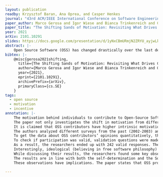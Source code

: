 ```yaml
---
layout: publication
readby: Krzysztof Baran, Ana Oprea, and Casper Henkes
journal: "43rd ACM/IEEE International Conference on Software Engineering"
paper_author: Marco Gerosa and Igor Wiese and Bianca Trinkenreich and Georg Link and Gregorio Robles and Christoph Treude and Igor Steinmacher and Anita Sarma
paper_title: "The Shifting Sands of Motivation: Revisiting What Drives Contributors in Open Source"
year: 2021
arXiv: 2101.10291
slides: https://docs.google.com/presentation/d/1yNxCBmURmjN2ZRYU_ayjwLkyS8haGLQz/edit?usp=sharing&ouid=117094555370619585757&rtpof=true&sd=true
abstract: |-
    Open Source Software (OSS) has changed drastically over the last decade, with OSS projects now producing a large ecosystem of popular products, involving industry participation, and providing professional career opportunities. But our field's understanding of what motivates people to contribute to OSS is still fundamentally grounded in studies from the early 2000s. With the changed landscape of OSS, it is very likely that motivations to join OSS have also evolved. Through a survey of 242 OSS contributors, we investigate shifts in motivation from three perspectives: (1) the impact of the new OSS landscape, (2) the impact of individuals' personal growth as they become part of OSS communities, and (3) the impact of differences in individuals' demographics. Our results show that some motivations related to social aspects and reputation increased in frequency and that some intrinsic and internalized motivations, such as learning and intellectual stimulation, are still highly relevant. We also found that contributing to OSS often transforms extrinsic motivations to intrinsic, and that while experienced contributors often shift toward altruism, novices often shift toward career, fun, kinship, and learning. OSS projects can leverage our results to revisit current strategies to attract and retain contributors, and researchers and tool builders can better support the design of new studies and tools to engage and support OSS development.
bibtex: |-
    @misc{gerosa2021shifting,
      title={The Shifting Sands of Motivation: Revisiting What Drives Contributors in Open Source}, 
      author={Marco Gerosa and Igor Wiese and Bianca Trinkenreich and Georg Link and Gregorio Robles and Christoph Treude and Igor Steinmacher and Anita Sarma},
      year={2021},
      eprint={2101.10291},
      archivePrefix={arXiv},
      primaryClass={cs.SE}
	}
tags:
  - open source
  - motivation
  - incentive
annotation: |-
	The motivation behind individuals to contribute to Open-Source Software (OSS) has been largely overlooked in the past years. This paper embarks on the journey of (re)discovering the ambitions from which originate the drive of people to participate in OSS and how this type of motivation has changed throughout the years.
	The paper not only investigates the shift in motivation from different generations of contributors but also examines the shift in motivation in one individual over time.
	It is claimed that OSS contributors have higher intrinsic motivation, are more autonomous, and are more self-determined. Other studies, such as the one from Von Krogh et al., have researched this field to categorize the incipient studies of motivation in OSS.
	The authors analyzed different surveys from the past (2002-2003) and identified 12 main motivations for contributing to OSS, divided into Intrinsic, Internalised Extrinsic, and Extrinsic categories.
	To get the data about OSS contributors’ opinions quantitatively, they used five-point Likert-scale (“strongly disagree'' to “strongly agree”) questions to determine how contributors feel they are motivated. On top of that, they had open questions to gauge deeper into the participants’ reasoning. They also recorded demographic data like age, gender identity, country of origin and residence, whether they were paid or unpaid for their contributions, etcetera. 
	To check if participation was valid, validation questions were made to see if the participants were paying attention. The survey was posted on social media with ads, and the authors’ network was utilized to spread the study. 
	As a result, the researchers ended up with 242 valid responses. They found out that intrinsic motivations like Fun, Altruism, and Kinship seemed to be major reasons for contributing to OSS, no matter the age, region, tenure of the contributor, and career stage. Additionally, they found that coursework at universities and programs that promote OSS like Google Summer of Code seemed to help the incentives to contribute. 
	Interestingly, ideological (believing in free software philosophy) and own-use (a will to tweak the software for their purposes) motivations have been on the decline.
	While discussing their results, the researchers found some key observations and implications.
	The results are in line with both the self-determination and the Socioemotional Selectivity theory. The first theory proposes a shift from extrinsic motivations to intrinsic ones while the other suggests that younger people value future-oriented goals while older people value present time goals more. They also show that novices often shift their motivation towards career-oriented motivations, which may relate to the current landscape of OSS in which big companies play a significant role.
	These observations have implications. The paper states that OSS projects might invest in the community and society to retain older developers and might invest in career, fun, kinship, learning, and extrinsic factors like GSoC and course work to attract and better retain novices who might become the future of the OSS projects.

---
```


<!--mandatory fields: paper_title, readby, paper_author, journal, year, doi or preprint or arxiv, slides (if you have), abstract, annotation -->